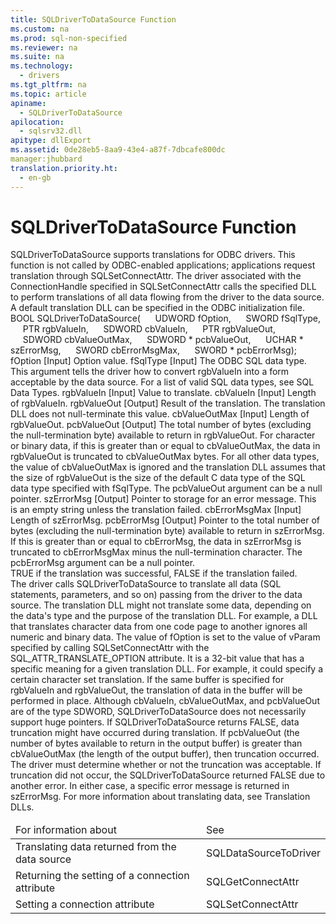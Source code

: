 ```yaml
---
title: SQLDriverToDataSource Function
ms.custom: na
ms.prod: sql-non-specified
ms.reviewer: na
ms.suite: na
ms.technology: 
  - drivers
ms.tgt_pltfrm: na
ms.topic: article
apiname: 
  - SQLDriverToDataSource
apilocation: 
  - sqlsrv32.dll
apitype: dllExport
ms.assetid: 0de28eb5-8aa9-43e4-a87f-7dbcafe800dc
manager:jhubbard
translation.priority.ht: 
  - en-gb
---
```

# SQLDriverToDataSource Function
<?xml version="1.0" encoding="utf-8"?>
<developerReferenceWithSyntaxDocument xmlns="http://ddue.schemas.microsoft.com/authoring/2003/5" xmlns:xlink="http://www.w3.org/1999/xlink" xmlns:xsi="http://www.w3.org/2001/XMLSchema-instance" xsi:schemaLocation="http://ddue.schemas.microsoft.com/authoring/2003/5 http://dduestorage.blob.core.windows.net/ddueschema/developer.xsd">
  <introduction>
    <para>
      <legacyBold>SQLDriverToDataSource</legacyBold> supports translations for ODBC drivers. This function is not called by ODBC-enabled applications; applications request translation through <legacyBold>SQLSetConnectAttr</legacyBold>. The driver associated with the <legacyItalic>ConnectionHandle </legacyItalic>specified in <legacyBold>SQLSetConnectAttr</legacyBold> calls the specified DLL to perform translations of all data flowing from the driver to the data source. A default translation DLL can be specified in the ODBC initialization file.</para>
  </introduction>
  <syntaxSection>
    <legacySyntax>
BOOL <legacyBold>SQLDriverToDataSource</legacyBold>(
     UDWORD     <parameterReference>fOption</parameterReference>,
     SWORD      <parameterReference>fSqlType</parameterReference>,
     PTR        <parameterReference>rgbValueIn</parameterReference>,
     SDWORD     <parameterReference>cbValueIn</parameterReference>,
     PTR        <parameterReference>rgbValueOut</parameterReference>,
     SDWORD     <parameterReference>cbValueOutMax</parameterReference>,
     SDWORD *   <parameterReference>pcbValueOut</parameterReference>,
     UCHAR *    <parameterReference>szErrorMsg</parameterReference>,
     SWORD      <parameterReference>cbErrorMsgMax</parameterReference>,
     SWORD *    <parameterReference>pcbErrorMsg</parameterReference>);</legacySyntax>
  </syntaxSection>
  <section>
    <title>Arguments</title>
    <content>
      <definitionTable>
        <definedTerm>
          <legacyItalic>fOption</legacyItalic>
        </definedTerm>
        <definition>
          <para>[Input] Option value.</para>
        </definition>
        <definedTerm>
          <legacyItalic>fSqlType</legacyItalic>
        </definedTerm>
        <definition>
          <para>[Input] The ODBC SQL data type. This argument tells the driver how to convert <legacyItalic>rgbValueIn</legacyItalic> into a form acceptable by the data source. For a list of valid SQL data types, see <legacyLink xlink:href="1b22f985-f5e4-4779-87eb-e43329a442b1">SQL Data Types</legacyLink>.</para>
        </definition>
        <definedTerm>
          <legacyItalic>rgbValueIn</legacyItalic>
        </definedTerm>
        <definition>
          <para>[Input] Value to translate.</para>
        </definition>
        <definedTerm>
          <legacyItalic>cbValueIn</legacyItalic>
        </definedTerm>
        <definition>
          <para>[Input] Length of <legacyItalic>rgbValueIn</legacyItalic>.</para>
        </definition>
        <definedTerm>
          <legacyItalic>rgbValueOut</legacyItalic>
        </definedTerm>
        <definition>
          <para>[Output] Result of the translation.</para>
          <alert class="note">
            <para>The translation DLL does not null-terminate this value.</para>
          </alert>
        </definition>
        <definedTerm>
          <legacyItalic>cbValueOutMax</legacyItalic>
        </definedTerm>
        <definition>
          <para>[Input] Length of <legacyItalic>rgbValueOut</legacyItalic>.</para>
        </definition>
        <definedTerm>
          <legacyItalic>pcbValueOut</legacyItalic>
        </definedTerm>
        <definition>
          <para>[Output] The total number of bytes (excluding the null-termination byte) available to return in <legacyItalic>rgbValueOut</legacyItalic>.</para>
          <para>For character or binary data, if this is greater than or equal to <legacyItalic>cbValueOutMax</legacyItalic>, the data in <legacyItalic>rgbValueOut</legacyItalic> is truncated to <legacyItalic>cbValueOutMax</legacyItalic> bytes.   </para>
          <para>For all other data types, the value of <legacyItalic>cbValueOutMax</legacyItalic> is ignored and the translation DLL assumes that the size of <legacyItalic>rgbValueOut</legacyItalic> is the size of the default C data type of the SQL data type specified with <legacyItalic>fSqlType</legacyItalic>.   </para>
          <para>The <legacyItalic>pcbValueOut</legacyItalic> argument can be a null pointer. </para>
        </definition>
        <definedTerm>
          <legacyItalic>szErrorMsg</legacyItalic>
        </definedTerm>
        <definition>
          <para>[Output] Pointer to storage for an error message. This is an empty string unless the translation failed.</para>
        </definition>
        <definedTerm>
          <legacyItalic>cbErrorMsgMax</legacyItalic>
        </definedTerm>
        <definition>
          <para>[Input] Length of <legacyItalic>szErrorMsg</legacyItalic>.</para>
        </definition>
        <definedTerm>
          <legacyItalic>pcbErrorMsg</legacyItalic>
        </definedTerm>
        <definition>
          <para>[Output] Pointer to the total number of bytes (excluding the null-termination byte) available to return in <legacyItalic>szErrorMsg</legacyItalic>. If this is greater than or equal to <legacyItalic>cbErrorMsg</legacyItalic>, the data in <legacyItalic>szErrorMsg</legacyItalic> is truncated to <legacyItalic>cbErrorMsgMax</legacyItalic> minus the null-termination character. The <legacyItalic>pcbErrorMsg</legacyItalic> argument can be a null pointer.</para>
        </definition>
      </definitionTable>
    </content>
  </section>
  <section>
    <title>Returns</title>
    <content>
      <para>TRUE if the translation was successful, FALSE if the translation failed.</para>
    </content>
  </section>
  <section>
    <title>Comments</title>
    <content>
      <para>The driver calls <legacyBold>SQLDriverToDataSource</legacyBold> to translate all data (SQL statements, parameters, and so on) passing from the driver to the data source. The translation DLL might not translate some data, depending on the data's type and the purpose of the translation DLL. For example, a DLL that translates character data from one code page to another ignores all numeric and binary data.</para>
      <para>The value of <legacyItalic>fOption</legacyItalic> is set to the value of <legacyItalic>vParam</legacyItalic> specified by calling <legacyBold>SQLSetConnectAttr</legacyBold> with the SQL_ATTR_TRANSLATE_OPTION attribute. It is a 32-bit value that has a specific meaning for a given translation DLL. For example, it could specify a certain character set translation.</para>
      <para>If the same buffer is specified for <legacyItalic>rgbValueIn</legacyItalic> and <legacyItalic>rgbValueOut</legacyItalic>, the translation of data in the buffer will be performed in place.</para>
      <para>Although <legacyItalic>cbValueIn</legacyItalic>, <legacyItalic>cbValueOutMax</legacyItalic>, and <legacyItalic>pcbValueOut</legacyItalic> are of the type SDWORD, <legacyBold>SQLDriverToDataSource</legacyBold> does not necessarily support huge pointers.</para>
      <para>If <legacyBold>SQLDriverToDataSource</legacyBold> returns FALSE, data truncation might have occurred during translation. If <legacyItalic>pcbValueOut</legacyItalic> (the number of bytes available to return in the output buffer) is greater than <legacyItalic>cbValueOutMax</legacyItalic> (the length of the output buffer), then truncation occurred. The driver must determine whether or not the truncation was acceptable. If truncation did not occur, the <legacyBold>SQLDriverToDataSource</legacyBold> returned FALSE due to another error. In either case, a specific error message is returned in <legacyItalic>szErrorMsg</legacyItalic>.</para>
      <para>For more information about translating data, see <legacyLink xlink:href="38975059-b346-410f-bb27-326f3f7bbf39">Translation DLLs</legacyLink>.</para>
    </content>
  </section>
  <section>
    <title>Related Functions</title>
    <content>
      <table xmlns:caps="http://schemas.microsoft.com/build/caps/2013/11">
        <thead>
          <tr>
            <TD>
              <para>For information about</para>
            </TD>
            <TD>
              <para>See</para>
            </TD>
          </tr>
        </thead>
        <tbody>
          <tr>
            <TD>
              <para>Translating data returned from the data source</para>
            </TD>
            <TD>
              <para>
                <legacyLink xlink:href="0d87fcac-30a0-4303-ad8f-a5b53f4b428d">SQLDataSourceToDriver</legacyLink>
              </para>
            </TD>
          </tr>
          <tr>
            <TD>
              <para>Returning the setting of a connection attribute</para>
            </TD>
            <TD>
              <para>
                <legacyLink xlink:href="2cb4ffa8-19d3-4664-8c2f-6682cdcc3f33">SQLGetConnectAttr</legacyLink>
              </para>
            </TD>
          </tr>
          <tr>
            <TD>
              <para>Setting a connection attribute</para>
            </TD>
            <TD>
              <para>
                <legacyLink xlink:href="97fc7445-5a66-4eb9-8e77-10990b5fd685">SQLSetConnectAttr</legacyLink>
              </para>
            </TD>
          </tr>
        </tbody>
      </table>
    </content>
  </section>
  <relatedTopics />
</developerReferenceWithSyntaxDocument>